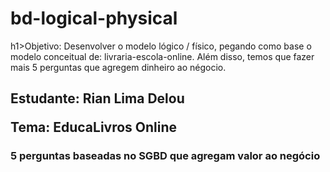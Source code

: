 # bd-logical-physical

h1>Objetivo: Desenvolver o modelo lógico / físico, pegando como base o modelo conceitual de: livraria-escola-online. Além disso, temos que fazer mais 5 perguntas que agregem dinheiro ao négocio.</h1>

<h2>
  <p>Estudante: Rian Lima Delou</p>
  <p>Tema: EducaLivros Online</p>
</h2>

<h3>5 perguntas baseadas no SGBD que agregam valor ao negócio</h3>  
